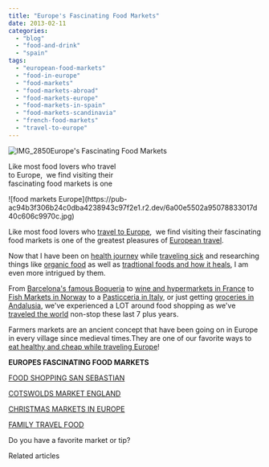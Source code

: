 ```yaml
---
title: "Europe's Fascinating Food Markets"
date: 2013-02-11
categories: 
  - "blog"
  - "food-and-drink"
  - "spain"
tags: 
  - "european-food-markets"
  - "food-in-europe"
  - "food-markets"
  - "food-markets-abroad"
  - "food-markets-europe"
  - "food-markets-in-spain"
  - "food-markets-scandinavia"
  - "french-food-markets"
  - "travel-to-europe"
---
```


![IMG_2850](https://pub-ac94b3f306b24c0dba4238943c97f2e1.r2.dev/6a00e5502a95078833017c36976cc8970b.jpg)Europe's Fascinating Food Markets  
  
Like most food lovers who travel  
to Europe,  we find visiting their  
fascinating food markets is one

<!--more--> ![food markets Europe](https://pub-ac94b3f306b24c0dba4238943c97f2e1.r2.dev/6a00e5502a95078833017d40c606c9970c.jpg)  
  
Like most food lovers who [travel to Europe](https://pub-ac94b3f306b24c0dba4238943c97f2e1.r2.dev/2012/02/5-best-european-family-vacations.html "travel to Europe- best vacations"),  we find visiting their fascinating food markets is one of the greatest pleasures of [European travel](https://pub-ac94b3f306b24c0dba4238943c97f2e1.r2.dev/2012/07/travelling-traveling-around-europe-in-a-campervan.html "Traveling around Europe in a campervan").  
  
Now that I have been on [health journey](https://pub-ac94b3f306b24c0dba4238943c97f2e1.r2.dev/health-and-travel/ "health journey") while [traveling sick](https://pub-ac94b3f306b24c0dba4238943c97f2e1.r2.dev/2012/10/traveling-while-sick-or-with-health-medical-challenges.html "traveling sick or mobility challenges") and researching things like [organic food](https://pub-ac94b3f306b24c0dba4238943c97f2e1.r2.dev/2012/04/health-organic-raw-foods-and-travel.html "organic raw food advantages") as well as [tradtional foods and how it heals](https://pub-ac94b3f306b24c0dba4238943c97f2e1.r2.dev/2012/06/healthy-food-and-travel.html "healing traditional foods"), I am even more intrigued by them.  
  
From [Barcelona's famous Boqueria](https://pub-ac94b3f306b24c0dba4238943c97f2e1.r2.dev/2007/05/bye-bye-barcelo.html "Barcelona's famous Boqueria") to [wine and hypermarkets in France](https://pub-ac94b3f306b24c0dba4238943c97f2e1.r2.dev/2006/10/wine-roads-bacc.html "wine and hypermarkets france") to [Fish Markets in Norway](https://pub-ac94b3f306b24c0dba4238943c97f2e1.r2.dev/2009/08/family-travel-photo-norway-bergen-fish-market-fresh-salmon.html "Fish markets norway") to a [Pasticceria in Italy](https://pub-ac94b3f306b24c0dba4238943c97f2e1.r2.dev/2008/03/kids-view-of-fl.html "florence with kids - museum, art,  and pasticceria"), or just getting [groceries in Andalusia](https://pub-ac94b3f306b24c0dba4238943c97f2e1.r2.dev/2008/04/food-myths-real.html "grocery shopping in Spain"), we've experienced a LOT around food shopping as we've [traveled the world](https://pub-ac94b3f306b24c0dba4238943c97f2e1.r2.dev/2012/12/around-the-world-family-travel.html "RTW family travel around the world") non-stop these last 7 plus years.  
  
Farmers markets are an ancient concept that have been going on in Europe in every village since medieval times.They are one of our favorite ways to [eat healthy and cheap while traveling Europe](https://pub-ac94b3f306b24c0dba4238943c97f2e1.r2.dev/2008/09/how-to-eat-heal.html "eat healthy and cheap while traveling Europe")!  
  
**EUROPES FASCINATING FOOD MARKETS**  
  
  
[FOOD SHOPPING SAN SEBASTIAN](https://pub-ac94b3f306b24c0dba4238943c97f2e1.r2.dev/2009/07/food-shopping-san-sebastian-spain-unusual-markets-europe.html "FOOD SHOPPING SAN SEBASTIAN")  
  
[COTSWOLDS MARKET ENGLAND](https://pub-ac94b3f306b24c0dba4238943c97f2e1.r2.dev/2009/07/family-travel-photoengland-food-market-fruit-foodie-red-current-.html "COTWOLDS MARKET ")  
  
[CHRISTMAS MARKETS IN EUROPE](https://pub-ac94b3f306b24c0dba4238943c97f2e1.r2.dev/2011/11/christmas-markets-in-europe-dont-miss.html "CHRISTMAS MARKETS IN EUROPE")  
  
[FAMILY TRAVEL FOOD](https://pub-ac94b3f306b24c0dba4238943c97f2e1.r2.dev/2010/09/family-travel-food.html "FAMILY TRAVEL FOOD")  
  
Do you have a favorite market or tip?  
  

Related articles


